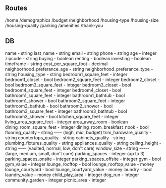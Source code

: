 Routes 
------

/home
/demographics
/budget
/neighborhood
/housing-type
/housing-size
/housing-quality
/parking
/amenities
/thank-you


DB
-------
name - string
last_name - string
email - string
phone - string
age - integer
zipcode - string
buying - boolean
renting - boolean
investing - boolean
timeframe - string
cost_per_square_foot - decimal
neighborhood_preferance_age - string
neighborhood_preferance_type - string
housing_type - string
bedroom1_square_feet - integer
bedroom1_closet - bool
bedroom2_square_feet - integer
bedroom2_closet - bool
bedroom3_square_feet - integer
bedroom3_closet - bool
bedroom4_square_feet - integer
bedroom4_closet - bool
bathroom1_square_feet - integer
bathroom1_bathtub - bool
bathroom1_shower - bool
bathroom2_square_feet - integer
bathroom2_bathtub - bool
bathroom2_shower - bool
bathroom3_square_feet - integer
bathroom3_bathtub - bool
bathroom3_shower - bool
kitchen_square_feet - integer
living_area_square_feet - integer
area_away_room - boolean
dining_room_square_feet - integer
dining_room_breakfast_nook - bool
flooring_quality - string        ----   (high, mid, budget)
trim_hardware_quality - string
countertops_quality - string
cabinets_quality - string
plumbing_fixtures_quality - string
appliances_quality - string
ceiling_height - string ---- (vaulted, normal, low, don't care)
window_size - string ----- (large, medium, small, don't care)
parking_spaces - integer (up to 3)
parking_spaces_onsite - integer 
parking_spaces_offsite - integer 
gym - bool
gym_value - integer
lounge_rooftop - bool
lounge_rooftop_value - money
lounge_courtyard - bool
lounge_courtyard_value - money
laundry - bool
laundry_value - money
child_play_area - integer
dog_run - integer
community_garden - integer
picnic_area - integer
